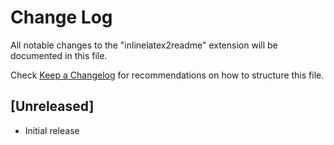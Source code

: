 # Change Log

All notable changes to the "inlinelatex2readme" extension will be documented in this file.

Check [Keep a Changelog](http://keepachangelog.com/) for recommendations on how to structure this file.

## [Unreleased]

- Initial release
